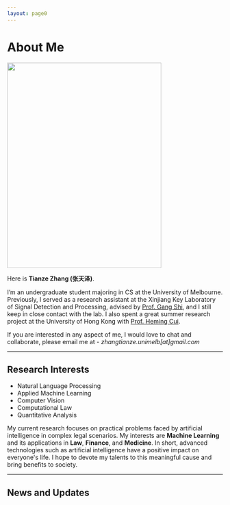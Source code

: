 ```yaml
---
layout: page0
---
```


# About Me

<img src="https://zhangtianze.com/MeJhiPli.png" class="floatpic" width="360" height="480">

Here is **Tianze Zhang (张天泽)**.

I’m an undergraduate student majoring in CS at the University of Melbourne. Previously, I served as a research assistant at the Xinjiang Key Laboratory of Signal Detection and Processing, advised by [Prof. Gang Shi](https://it.xju.edu.cn/info/1144/2113.htm), and I still keep in close contact with the lab. I also spent a great summer research project at the University of Hong Kong with [Prof. Heming Cui](https://www.cs.hku.hk/people/academic-staff/heming).

If you are interested in any aspect of me, I would love to chat and collaborate, please email me at - *zhangtianze.unimelb[at]gmail.com*

---

<!--## Academic Background

 - **July 2025 - Future:** The University of Melbourne (BSc, CS)
 - **Jan 2023 - June 2025:** Xinjiang Key Laboratory of Signal Detection and Processing(Research assistant)
 - **Sep 2022 - June 2024:** Xinjiang University (BSc, CS)(Transfer to UniMelb)
 - **July 2023 - Aug 2023:** The University of Hongkong(Summer research)

---
-->

<!--## Academic Milestones-->

<!-- Mar 2024：Very honored to receive the **Offer of Bachelor of Science** from **The University of Melbourne**. -->
<!-- July 2023：Very excited to join a **Summer reasearch** project at **The University of Hong Kong**.-->
<!-- Jan 2023：Very honored to join the **Xinjiang Key Laboratory of Signal Detection and Processing**.-->

<!--## Recommendation

- Recommendation Letter from [Prof. Gang Shi](https://it.xju.edu.cn/info/1144/2113.htm) , Xinjiang University
- Recommendation Letter from [Prof. Heming Cui](https://www.cs.hku.hk/people/academic-staff/heming) , The University of Hongkong.

---
-->

## Research Interests

 - Natural Language Processing
 - Applied Machine Learning
 - Computer Vision
 - Computational Law
 - Quantitative Analysis

My current research focuses on practical problems faced by artificial intelligence in complex legal scenarios. My interests are **Machine Learning** and its applications in **Law**, **Finance**, and **Medicine**. In short, advanced technologies such as artificial intelligence have a positive impact on everyone's life. I hope to devote my talents to this meaningful cause and bring benefits to society.

---

## News and Updates

<!DOCTYPE html>
<html lang="en">
<head>
    <meta charset="UTF-8">
    <meta name="viewport" content="width=device-width, initial-scale=1.0">
    <title>Academic Carousel</title>
    <style>
        .academic-carousel {
            --ac-primary: #2c3e50;
            --ac-secondary: #3498db;
            --ac-text-light: #ecf0f1;
            --ac-bg: #fff;
            font-family: system-ui, -apple-system, sans-serif;
            max-width: 750px;
            margin: 20px auto;
        }

        .academic-carousel * {
            margin: 0;
            padding: 0;
            box-sizing: border-box;
        }

        .academic-carousel .carousel-container {
            position: relative;
            height: 325px;
            border-radius: 12px;
            overflow: hidden;
            box-shadow: 0 10px 20px rgba(0,0,0,0.1);
            background: white;
        }

        .academic-carousel .content-carousel {
            display: flex;
            position: absolute;
            width: 73%;
            height: 100%;
            left: 0;
            transition: transform 0.6s cubic-bezier(0.4, 0, 0.2, 1);
        }

        .academic-carousel .content-item {
            flex: 0 0 100%;
            min-width: 100%;
            padding: 40px;
            background: var(--ac-bg);
            display: flex;
            flex-direction: column;
            justify-content: center;
            opacity: 0;
            transform: scale(0.9);
            transition: all 0.6s ease;
        }

        .academic-carousel .content-item.active {
            opacity: 1;
            transform: scale(1);
        }

        .academic-carousel .content-item h2 {
            color: var(--ac-primary);
            margin-bottom: 15px;
            font-size: 1.8em;
        }

        .academic-carousel .content-item p {
            color: #666;
            line-height: 1.6;
            font-size: 0.95em;
        }

        .academic-carousel .timeline-carousel {
            position: absolute;
            width: 27%;
            height: 100%;
            right: 0;
            background: var(--ac-primary);
            padding: 40px;
            display: flex;
            flex-direction: column;
            overflow-y: auto;
            scroll-behavior: smooth;
            scrollbar-width: none;
            -ms-overflow-style: none;
        }

        .academic-carousel .timeline-carousel::-webkit-scrollbar {
            display: none;
        }

        .academic-carousel .timeline-item {
            position: relative;
            padding-left: 30px;
            margin: 40px 0;
            opacity: 0.3;
            transition: all 0.4s ease;
            cursor: pointer;
            flex-shrink: 0;
        }

        .academic-carousel .timeline-item::before {
            content: '';
            position: absolute;
            left: 0;
            top: 5px;
            width: 12px;
            height: 12px;
            background: var(--ac-secondary);
            border-radius: 50%;
            border: 2px solid var(--ac-bg);
        }

        .academic-carousel .timeline-item.active {
            opacity: 1;
            transform: translateY(-50%);
        }

        .academic-carousel .timeline-date {
            color: var(--ac-text-light);
            font-weight: 600;
            margin-bottom: 5px;
            font-size: 0.95em;
        }

        .academic-carousel .timeline-desc {
            color: rgba(255,255,255,0.85);
            font-size: 0.85em;
            line-height: 1.4;
        }

        .academic-carousel .nav-arrows {
            position: absolute;
            top: 50%;
            transform: translateY(-50%);
            width: 100%;
            display: flex;
            justify-content: space-between;
            padding: 0 20px;
            z-index: 2;
            opacity: 0;
            visibility: hidden;
            transition: opacity 0.3s ease;
        }

        .academic-carousel:hover .nav-arrows {
            opacity: 1;
            visibility: visible;
        }

        .academic-carousel .arrow {
            cursor: pointer;
            width: 40px;
            height: 40px;
            background: rgba(255,255,255,0.9);
            border-radius: 50%;
            display: flex;
            align-items: center;
            justify-content: center;
            box-shadow: 0 2px 5px rgba(0,0,0,0.2);
            transition: transform 0.3s ease, background 0.2s ease;
            font-weight: 700;
            user-select: none;
        }

        .academic-carousel .arrow:hover {
            transform: scale(1.1);
            background: rgba(255,255,255,1);
        }

        @media (max-width: 768px) {
            .academic-carousel {
                max-width: 95%;
            }

            .academic-carousel .carousel-container {
                height: 500px;
            }

            .academic-carousel .content-carousel,
            .academic-carousel .timeline-carousel {
                width: 100%;
                height: 70%;
            }

            .academic-carousel .timeline-carousel {
                top: 70%;
                height: 30%;
                flex-direction: row;
                padding: 15px 20px;
                overflow-x: auto;
                scroll-snap-type: x mandatory;
            }

            .academic-carousel .timeline-item {
                margin: 0 15px;
                padding-left: 25px;
                min-width: 140px;
                scroll-snap-align: center;
                transform: none !important;
            }

            .academic-carousel .timeline-item.active {
                transform: none !important;
            }

            .academic-carousel .nav-arrows {
                opacity: 1;
                visibility: visible;
                padding: 0 10px;
            }

            .academic-carousel .arrow {
                width: 35px;
                height: 35px;
                font-size: 0.9em;
            }
        }
    </style>
</head>
<body>
<div class="academic-carousel">
    <div class="carousel-container">
        <div class="content-carousel">
            <div class="content-item active">
                <h2>Our Work</h2>
                <p>SWR-BIDeN: An Improved BIDeN Model for Severe Weather Removal in Image Processing was accepted by IJCNN2025</p>
            </div>
            <div class="content-item">
                <h2>Our Work</h2>
                <p>LightDrone-YOLO: A Novel Lightweight and Efficient Object Detection Network for Unmanned Aerial Vehicles was accepted by ICIC2025</p>
            </div>
            <div class="content-item">
                <h2>Our Work</h2>
                <p>Lightweight Remote Sensing Image Change Detection Based on Global Feature Fusion was accepted by ICIC2025</p>
            </div>
            <div class="content-item">
                <h2>Our Work</h2>
                <p>GlintNet: A Lightweight Global-Local Integration Network with Spatial-Channel Mixed Attention for ReID was accepted by ICIC2025</p>
            </div>
        </div>

        <div class="timeline-carousel">
            <div class="timeline-item active">
                <div class="timeline-date">2024-03</div>
                <div class="timeline-desc">Paper Acceptance</div>
            </div>
            <div class="timeline-item">
                <div class="timeline-date">2024-04</div>
                <div class="timeline-desc">Paper Acceptance</div>
            </div>
            <div class="timeline-item">
                <div class="timeline-date">2024-04</div>
                <div class="timeline-desc">Paper Acceptance</div>
            </div>
            <div class="timeline-item">
                <div class="timeline-date">2024-04</div>
                <div class="timeline-desc">Paper Acceptance</div>
            </div>
        </div>

        <div class="nav-arrows">
            <div class="arrow prev">←</div>
            <div class="arrow next">→</div>
        </div>
    </div>
</div>

<script>
    (function() {
        const container = document.querySelector('.academic-carousel');
        if (!container) return;

        // Configuration
        const config = {
            interval: 2500,
            keyboard: true,
            hoverPause: true,
            touchSensitivity: 50,
            wheelSpeed: 0.5,
            infiniteLoop: true  // 添加无限循环开关
        };

        // Component State
        let currentIndex = 0;
        let autoPlayTimer;
        let isTransitioning = false;
        const mobileMedia = window.matchMedia("(max-width: 768px)");

        // DOM Elements
        const items = container.querySelectorAll('.content-item');
        const timelineItems = container.querySelectorAll('.timeline-item');
        const prevBtn = container.querySelector('.prev');
        const nextBtn = container.querySelector('.next');
        const carousel = container.querySelector('.carousel-container');
        const contentCarousel = container.querySelector('.content-carousel');
        const timelineCarousel = container.querySelector('.timeline-carousel');

        // Core Functions
        function scrollToTimeline(index) {
            if (!mobileMedia.matches) return;

            const activeItem = timelineItems[index];
            const containerWidth = timelineCarousel.offsetWidth;
            const itemWidth = activeItem.offsetWidth;

            let scrollPosition = activeItem.offsetLeft - (containerWidth - itemWidth) / 2;
            const maxScroll = timelineCarousel.scrollWidth - containerWidth;
            scrollPosition = Math.max(0, Math.min(scrollPosition, maxScroll));

            timelineCarousel.scrollTo({
                left: scrollPosition,
                behavior: 'smooth'
            });
        }

        function centerTimelineItem() {
            if (mobileMedia.matches) return;

            const activeItem = timelineItems[currentIndex];
            const containerHeight = timelineCarousel.clientHeight;
            const itemHeight = activeItem.offsetHeight;
            const scrollPos = activeItem.offsetTop - (containerHeight - itemHeight) / 2;

            timelineCarousel.scrollTo({
                top: scrollPos,
                behavior: 'smooth'
            });
        }

        function updateActive() {
            items.forEach((item, i) => {
                item.classList.toggle('active', i === currentIndex);
            });

            timelineItems.forEach((item, i) => {
                const wasActive = item.classList.contains('active');
                const nowActive = i === currentIndex;

                item.classList.toggle('active', nowActive);

                if (nowActive) {
                    requestAnimationFrame(() => {
                        mobileMedia.matches ? scrollToTimeline(i) : centerTimelineItem();
                    });
                }
            });
        }

        function slideTo(index) {
            if (isTransitioning || index === currentIndex) return;

            isTransitioning = true;
            contentCarousel.style.transform = `translateX(-${index * 100}%)`;
            currentIndex = index;

            setTimeout(() => {
                updateActive();
                isTransitioning = false;
            }, 600);

            resetAutoPlay();
        }

        function slide(direction) {
            if (!config.infiniteLoop &&
                ((direction === 1 && currentIndex === items.length - 1) ||
                    (direction === -1 && currentIndex === 0))) {
                return;
            }

            const newIndex = (currentIndex + direction + items.length) % items.length;
            slideTo(newIndex);
        }
        // Auto-play Control
        function startAutoPlay() {
            if (!autoPlayTimer && config.infiniteLoop) {
                autoPlayTimer = setInterval(() => {
                    slide(1);  // 自动向后滑动
                }, config.interval);
            }
        }


        function resetAutoPlay() {
            clearInterval(autoPlayTimer);
            autoPlayTimer = null;
            startAutoPlay();
        }

        // Event Handlers
        function handleWheel(e) {
            if (mobileMedia.matches) return;

            e.preventDefault();
            timelineCarousel.scrollTop += e.deltaY * config.wheelSpeed;
        }

        function initEvents() {
            // Navigation
            prevBtn.addEventListener('click', () => slide(-1));
            nextBtn.addEventListener('click', () => slide(1));

            // Timeline Interaction
            timelineItems.forEach((item, index) => {
                item.addEventListener('click', () => slideTo(index));
            });

            // Keyboard
            if (config.keyboard) {
                document.addEventListener('keydown', (e) => {
                    if (document.activeElement !== document.body) return;
                    if (e.key === 'ArrowLeft') slide(-1);
                    if (e.key === 'ArrowRight') slide(1);
                });
            }

            // Hover Control
            if (config.hoverPause) {
                carousel.addEventListener('mouseenter', () => clearInterval(autoPlayTimer));
                carousel.addEventListener('mouseleave', startAutoPlay);
            }

            // Touch Handling
            let touchStartX = 0;
            carousel.addEventListener('touchstart', e => {
                touchStartX = e.touches[0].clientX;
            }, { passive: true });

            carousel.addEventListener('touchend', e => {
                const touchEndX = e.changedTouches[0].clientX;
                const deltaX = touchStartX - touchEndX;

                if (Math.abs(deltaX) > config.touchSensitivity) {
                    slide(deltaX > 0 ? 1 : -1);
                }
            }, { passive: true });

            // Wheel Handling
            timelineCarousel.addEventListener('wheel', handleWheel);
        }

        // Initialization
        function init() {
            updateActive();
            initEvents();
            startAutoPlay();

            // Responsive Handling
            window.addEventListener('resize', () => {
                if (!mobileMedia.matches) {
                    centerTimelineItem();
                }
            });
        }

        init();
    })();
</script>
</body>
</html>
